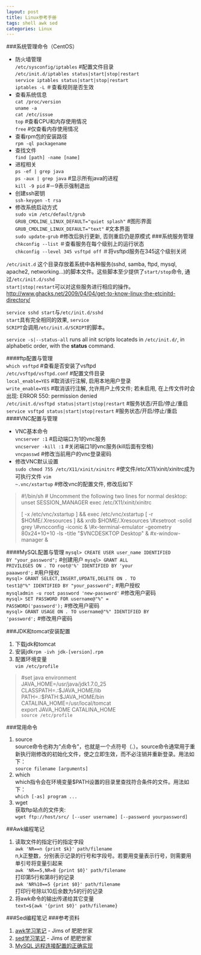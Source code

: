 ```yaml
---
layout: post
title: Linux参考手册
tags: shell awk sed
categories: Linux
---
```

###系统管理命令（CentOS）
- 防火墙管理  
<code>/etc/sysconfig/iptables</code> #配置文件目录  
<code>/etc/init.d/iptables status|start|stop|restart</code>  
<code>service iptables status|start|stop|restart</code>  
<code>iptables -L</code> ＃查看规则是否生效  
- 查看系统信息  
<code>cat /proc/version</code>  
<code>uname -a</code>  
<code>cat /etc/issue</code>  
<code>top</code>  #查看CPU和内存使用情况  
<code>free</code> #仅查看内存使用情况  
- 查看rpm包的安装路径  
<code>rpm -ql packagename</code>
- 查找文件  
<code>find [path] -name [name]</code>  
- 进程相关  
<code>ps -ef | grep java</code>  
<code>ps -aux | grep java</code> #显示所有java的进程  
<code>kill -9 pid</code> #－9表示强制退出  
- 创建ssh密钥  
<code>ssh-keygen -t rsa</code>  
- 修改系统启动方式  
<code>sudo vim /etc/default/grub</code>  
<code>GRUB_CMDLINE_LINUX_DEFAULT="quiet splash"</code> #图形界面  
<code>GRUB_CMDLINE_LINUX_DEFAULT="text"</code> #文本界面  
<code>sudo update-grub</code> #修改后执行更新, 否则重启仍是原模式
###系统服务管理
<code>chkconfig --list</code> ＃查看服务在每个级别上的运行状态  
<code>chkconfig --level 345 vsftpd off</code> ＃将vsftpd服务在345这个级别关闭  

<code>/etc/init.d</code> 这个目录存放着系统中各种服务(sshd, samba, ftpd, mysql, apache2, networking...)的脚本文件。这些脚本至少提供了<code>start/stop</code>命令, 通过<code>/etc/init.d/sshd start|stop|restart</code>可以对这些服务进行相应的操作。  
<http://www.ghacks.net/2009/04/04/get-to-know-linux-the-etcinitd-directory/>  

<code>service sshd start</code>与<code>/etc/init.d/sshd start</code>具有完全相同的效果, <code>service SCRIPT</code>会调用<code>/etc/init.d/SCRIPT</code>的脚本。  

<code>service -s|--status-all</code> runs all init scripts locateds in <code>/etc/init.d/</code>, in alphabetic order, with the **status** command.  

####ftp配置与管理  
<code>which vsftpd</code> #查看是否安装了vsftpd  
<code>/etc/vsftpd/vsftpd.conf</code>    #配置文件目录  
<code>local_enable=YES</code> #取消该行注解, 启用本地用户登录  
<code>write_enable=YES</code> #取消该行注解, 允许用户上传文件; 若未启用, 在上传文件时会出现: ERROR 550: permission denied  
<code>/etc/init.d/vsftpd status|start|stop|restart</code> #服务状态/开启/停止/重启  
<code>service vsftpd status|start|stop|restart</code> #服务状态/开启/停止/重启  
####VNC配置与管理  
- VNC基本命令  
<code>vncserver :1</code> #启动端口为1的vnc服务  
<code>vncserver -kill :1</code> #关闭端口1的vnc服务(kill后面有空格)  
<code>vncpasswd</code> #修改当前用户的vnc登录密码
- 修改VNC默认设置  
<code>sudo chmod 755 /etc/X11/xinit/xinitrc</code> #使文件/etc/X11/xinit/xinitrc成为可执行文件
<code>vim ~.vnc/xstartup</code> #修改vnc的配置文件, 修改后如下  
>\#!/bin/sh
>\# Uncomment the following two lines for normal desktop:
>unset SESSION_MANAGER
>exec /etc/X11/xinit/xinitrc
>
>[ -x /etc/vnc/xstartup ] && exec /etc/vnc/xstartup
>[ -r $HOME/.Xresources ] && xrdb $HOME/.Xresources
>\#xsetroot -solid grey
>\#vncconfig -iconic &
>\#x-terminal-emulator -geometry 80x24+10+10 -ls -title "$VNCDESKTOP Desktop" &
>\#x-window-manager &

####MySQL配置与管理
<code>mysql> CREATE USER user_name IDENTIFIED BY "your_password";</code> #创建用户
<code>mysql> GRANT ALL PRIVILEGES ON *.* TO root@'%' IDENTIFIED BY 'your paaaword';</code> #用户授权  
<code>mysql> GRANT SELECT,INSERT,UPDATE,DELETE ON *.* TO test1@"%" IDENTIFIED BY "your_password";</code> #用户授权  
<code>mysqladmin -u root password 'new-password'</code> #修改用户密码  
<code>mysql> SET PASSWORD FOR username@"%" = PASSWORD('password');</code> #修改用户密码  
<code>mysql> GRANT USAGE ON *.* TO username@"%" IDENTIFIED BY 'password';</code> #修改用户密码  

###JDK和tomcat安装配置
1. 下载jdk和tomcat  
2. 安装jdk<code>rpm -ivh jdk-[version].rpm</code>  
3. 配置环境变量  
<code>vim /etc/profile</code>  
>\#set java environment  
>JAVA_HOME=/usr/java/jdk1.7.0_25  
>CLASSPATH=.:\$JAVA_HOME/lib  
>PATH=.:\$PATH:\$JAVA_HOME/bin  
>CATALINA_HOME=/usr/local/tomcat  
>export JAVA_HOME CATALINA_HOME  
<code>source /etc/profile</code>  

###常用命令
1. source  
source命令也称为“点命令”，也就是一个点符号（.）。source命令通常用于重新执行刚修改的初始化文件，使之立即生效，而不必注销并重新登录。用法如下：  
`source filename [arguments]`
2. which  
which指令会在环境变量$PATH设置的目录里查找符合条件的文件。用法如下：  
`which [-as] program ...`
3. wget  
获取ftp站点的文件夹:  
`wget ftp://host/src/ [--user username] [--password yourpassword]`

##Awk编程笔记
1. 读取文件的指定行的指定字段  
<code>awk 'NR==n {print $k}' path/filename</code>  
n,k正整数，分别表示记录的行号和字段号。若要用变量表示行号，则需要用单引号将变量引起来  
<code>awk 'NR==5,NR=8 {print $0}' path/filename</code>  
打印第5行和第8行的记录  
<code>awk 'NR%10==5 {print $0}' path/filename</code>  
打印行号除以10后余数为5的行的记录  
2. 将awk命令的输出传递给其它变量  
<code>text=${awk '{print $0}' path/filename}</code>  

###Sed编程笔记
###参考资料  
1. [awk学习笔记](http://man.lupaworld.com/content/manage/ringkee/awk.htm#id2861697) - Jims of 肥肥世家
2. [sed学习笔记](http://tsnc.zhongaokao.com/tsnc_wgrj/doc/sed.htm) - Jims of 肥肥世家
3. [MySQL 远程连接配置的正确实现](http://database.51cto.com/art/201006/204537.htm)
